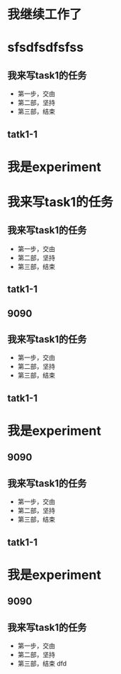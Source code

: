 # 我继续工作了

# sfsdfsdfsfss

## 我来写task1的任务

- 第一步，交由
- 第二部，坚持
- 第三部，结束

## tatk1-1





# 我是experiment


# 我来写task1的任务


## 我来写task1的任务


- 第一步，交由
- 第二部，坚持
- 第三部，结束


## tatk1-1


## 9090
## 我来写task1的任务

- 第一步，交由
- 第二部，坚持
- 第三部，结束

## tatk1-1





# 我是experiment


## 9090

## 我来写task1的任务

- 第一步，交由
- 第二部，坚持
- 第三部，结束

## tatk1-1





# 我是experiment


## 9090

## 我来写task1的任务

- 第一步，交由
- 第二部，坚持
- 第三部，结束
dfd

